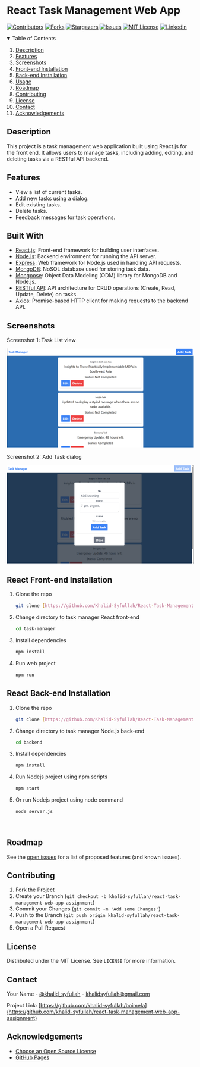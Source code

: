 # React Task Management Web App

[![Contributors][contributors-shield]][contributors-url]
[![Forks][forks-shield]][forks-url]
[![Stargazers][stars-shield]][stars-url]
[![Issues][issues-shield]][issues-url]
[![MIT License][license-shield]][license-url]
[![LinkedIn][linkedin-shield]][linkedin-url]

<!-- TABLE OF CONTENTS -->
<details open="open">
  <summary>Table of Contents</summary>
  <ol>
    <li><a href="#description">Description</a></li>
    <li><a href="#features">Features</a></li>
    <li><a href="#screenshots">Screenshots</a></li>
    <li><a href="react-front-end-installation">Front-end Installation</a></li>
    <li><a href="nodejs-back-end-installation">Back-end Installation</a></li>
    <li><a href="#usage">Usage</a></li>
    <li><a href="#roadmap">Roadmap</a></li>
    <li><a href="#contributing">Contributing</a></li>
    <li><a href="#license">License</a></li>
    <li><a href="#contact">Contact</a></li>
    <li><a href="#acknowledgements">Acknowledgements</a></li>
  </ol>
</details>


## Description
This project is a task management web application built using React.js for the front end. It allows users to manage tasks, including adding, editing, and deleting tasks via a RESTful API backend.

## Features
- View a list of current tasks.
- Add new tasks using a dialog.
- Edit existing tasks.
- Delete tasks.
- Feedback messages for task operations.


## Built With

* [React.js](https://reactjs.org/): Front-end framework for building user interfaces.
* [Node.js](https://nodejs.org/): Backend environment for running the API server.
* [Express](https://expressjs.com/): Web framework for Node.js used in handling API requests.
* [MongoDB](https://www.mongodb.com/): NoSQL database used for storing task data.
* [Mongoose](https://mongoosejs.com/): Object Data Modeling (ODM) library for MongoDB and Node.js.
* [RESTful API](https://restfulapi.net/): API architecture for CRUD operations (Create, Read, Update, Delete) on tasks.
* [Axios](https://axios-http.com/): Promise-based HTTP client for making requests to the backend API.


## Screenshots

Screenshot 1: Task List view

![Task List](screenshots/task-list.png)

Screenshot 2: Add Task dialog

![Add Task](screenshots/add-task.png)


## React Front-end Installation

1. Clone the repo
   ```sh
   git clone [https://github.com/Khalid-Syfullah/React-Task-Management-Web-App-Assignment.git](https://github.com/Khalid-Syfullah/React-Task-Management-Web-App-Assignment.git)


2. Change directory to task manager React front-end
   ```sh
   cd task-manager

3. Install dependencies
   ```sh
   npm install

4. Run web project
   ```sh
   npm run


## React Back-end Installation

1. Clone the repo
   ```sh
   git clone [https://github.com/Khalid-Syfullah/React-Task-Management-Web-App-Assignment.git](https://github.com/Khalid-Syfullah/React-Task-Management-Web-App-Assignment.git)


2. Change directory to task manager Node.js back-end
   ```sh
   cd backend

3. Install dependencies
   ```sh
   npm install

4. Run Nodejs project using npm scripts
   ```sh
   npm start

5. Or run  Nodejs project using node command
   ```sh
   node server.js




<!-- ROADMAP -->
## Roadmap

See the [open issues](https://github.com/khalid-syfullah/react-task-management-web-app-assignment/issues) for a list of proposed features (and known issues).



<!-- CONTRIBUTING -->
## Contributing

1. Fork the Project
2. Create your Branch (`git checkout -b khalid-syfullah/react-task-management-web-app-assignment`)
3. Commit your Changes (`git commit -m 'Add some Changes'`)
4. Push to the Branch (`git push origin khalid-syfullah/react-task-management-web-app-assignment`)
5. Open a Pull Request



<!-- LICENSE -->
## License

Distributed under the MIT License. See `LICENSE` for more information.



<!-- CONTACT -->
## Contact

Your Name - [@khalid_syfullah](https://twitter.com/khalid_syfullah) - khalidsyfullah@gmail.com

Project Link: [https://github.com/khalid-syfullah/boimela](https://github.com/khalid-syfullah/react-task-management-web-app-assignment)



<!-- ACKNOWLEDGEMENTS -->
## Acknowledgements
* [Choose an Open Source License](https://choosealicense.com)
* [GitHub Pages](https://pages.github.com)

[contributors-shield]: https://img.shields.io/static/v1?label=Contributors&message=2&color=red
[contributors-url]: https://github.com/khalid-syfullah//react-task-management-web-app-assignment/graphs/contributors 
[forks-shield]: https://img.shields.io/static/v1?label=Forks&message=1&color=green
[forks-url]: https://github.com/khalid-syfullah/react-task-management-web-app-assignment/network/members
[stars-shield]: https://img.shields.io/static/v1?label=Stars&message=1&color=blue
[stars-url]: https://github.com/khalid-syfullah/react-task-management-web-app-assignment/stargazers
[issues-shield]: https://img.shields.io/static/v1?label=Issues&message=0&color=yellow
[issues-url]: https://github.com/khalid-syfullah/react-task-management-web-app-assignment/issues
[license-shield]: https://img.shields.io/static/v1?label=Licenses&message=0&color=purple
[license-url]: https://github.com/khalid-syfullah/react-task-management-web-app-assignment/blob/master/LICENSE.txt
[linkedin-shield]: https://img.shields.io/static/v1?label=LinkedIn&message=Khalid-Syfullah&logo=linkedin
[linkedin-url]: https://bd.linkedin.com/in/khalid-syfullah

